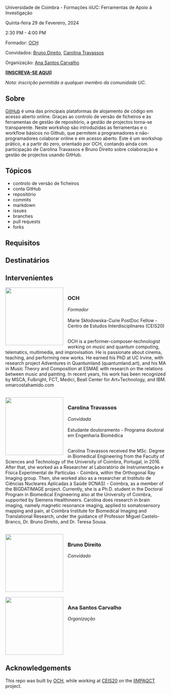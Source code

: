 Universidade de Coimbra - Formações iiiUC: Ferramentas de Apoio à Investigação

Quinta-feira 29 de Fevereiro, 2024

2:30 PM - 4:00 PM

Formador: [OCH](#OCH)

Convidados: [Bruno Direito](#Bruno), [Carolina Travassos](#Carolina)

Organização: [Ana Santos Carvalho](#Ana)

**[[INSCREVA-SE AQUI](https://www.uc.pt/iii/ensino/formacoes-iiiuc/)]**

_Nota: inscrição permitida a qualquer membro da comunidade UC._

## Sobre
[GitHub](https://github.com/) é uma das principais plataformas de alojamento de código em acesso aberto online. Graças ao controlo de versão de ficheiros e às ferramentas de gestão de repositório, a gestão de projectos torna-se transparente. Neste workshop são introduzidas as ferramentas e o workflow básicos no Github, que permitem a programadores e não-programadores colaborar online e em acesso aberto. Este é um workshop prático, e a partir do zero, orientado por OCH, contando ainda com participação de Carolina Travassos e Bruno Direito sobre colaboração e gestão de projectos usando GitHub.

## Tópicos
- controlo de versão de ficheiros
- conta GitHub
- repositório
- commits
- markdown
- issues
- branches
- pull requests
- forks

## Requisitos

## Destinatários

## Intervenientes
<div style="overflow: auto;margin-bottom: 16px;">
<a href="https://github.com/omarcostahamido"><img src="https://avatars.githubusercontent.com/u/18335360" width="180" style="float: left; margin-right: 1em;"></a>
<h3 id="OCH">OCH</h3><i>Formador</i><br><br>Marie Skłodowska-Curie PostDoc Fellow - Centro de Estudos Interdisciplinares (CEIS20)<br><br>

OCH is a performer-composer-technologist working on music and quantum computing, telematics, multimedia, and improvisation. He is passionate about cinema, teaching, and performing new works. He earned his PhD at UC Irvine, with research project Adventures in Quantumland (quantumland.art), and his MA in Music Theory and Composition at ESMAE with research on the relations between music and painting. In recent years, his work has been recognized by MSCA, Fulbright, FCT, Medici, Beall Center for Art+Technology, and IBM. omarcostahamido.com
</div>

<div style="overflow: auto;margin-bottom: 16px;">
<a href="https://github.com/carolinatravassos"><img src="https://avatars.githubusercontent.com/u/16227026" width="180" style="float: left; margin-right: 1em;"></a>
<h3 id="Carolina">Carolina Travassos</h3><i>Convidada</i><br><br>Estudante doutoramento - Programa doutoral em Engenharia Biomédica<br><br>

Carolina Travassos received the MSc. Degree in Biomedical Engineering from the Faculty of Sciences and Technology of the University of Coimbra, Portugal, in 2016. After that, she worked as a Researcher at Laboratório de Instrumentação e Física Experimental de Partículas - Coimbra, within the Orthogonal Ray Imaging group. Then, she worked also as a researcher at Instituto de Ciências Nucleares Aplicadas à Saúde (ICNAS) - Coimbra, as a member of the BIGDATIMAGE project. Currently, she is a Ph.D. student in the Doctoral Program in Biomedical Engineering also at the University of Coimbra, supported by Siemens Healthineers. Carolina does research in brain imaging, namely magnetic resonance imaging, applied to somatosensory mapping and pain, at Coimbra Institute for Biomedical Imaging and Translational Research, under the guidance of Professor Miguel Castelo-Branco, Dr. Bruno Direito, and Dr. Teresa Sousa.
</div>

<div style="overflow: auto;margin-bottom: 16px;">
<a href="https://github.com/brunodireito"><img src="https://avatars.githubusercontent.com/u/3036523" width="180" style="float: left; margin-right: 1em;"></a>
<h3 id="Bruno">Bruno Direito</h3><i>Convidado</i><br><br>
</div>

<div style="overflow: auto;margin-bottom: 16px;">
<a href="https://github.com/anasantoscarvalho"><img src="https://avatars.githubusercontent.com/u/158162952" width="180" style="float: left; margin-right: 1em;"></a>
<h3 id="Ana">Ana Santos Carvalho</h3><i>Organização</i><br><br>
</div>


## Acknowledgements
This repo was built by [OCH](https://omarcostahamido.com), while working at [CEIS20](https://www.uc.pt/ceis20) on the [IIMPAQCT](https://cordis.europa.eu/project/id/101109258) project.

<script defer type="text/javascript">
var links = document.querySelectorAll("a");

			links.forEach(link => {
			    link.setAttribute('target', '_blank');
			})
        </script>
